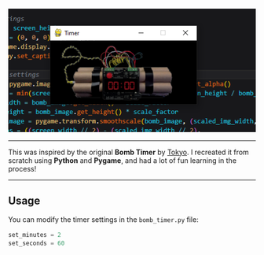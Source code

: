 ![Screenshot](assets/images/Screenshot.png)

---

This was inspired by the original **Bomb Timer** by [Tokyo](https://github.com/livinamuk/BombTimer). I recreated it from scratch using **Python** and **Pygame**, and had a lot of fun learning in the process!

---

## Usage

You can modify the timer settings in the `bomb_timer.py` file:

```python
set_minutes = 2
set_seconds = 60